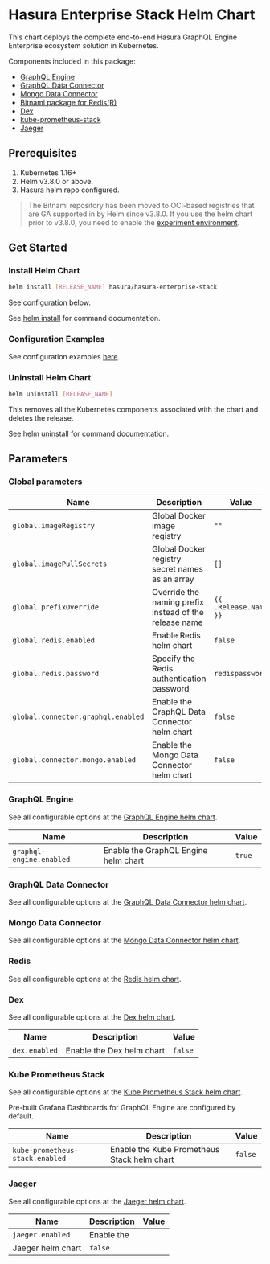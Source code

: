 # Hasura Enterprise Stack Helm Chart

This chart deploys the complete end-to-end Hasura GraphQL Engine Enterprise ecosystem solution in Kubernetes.

Components included in this package:

- [GraphQL Engine](../graphql-engine) 
- [GraphQL Data Connector](../graphql-data-connector)
- [Mongo Data Connector](../mongo-data-connector)
- [Bitnami package for Redis(R)](https://github.com/bitnami/charts/tree/main/bitnami/redis)
- [Dex](https://github.com/dexidp/helm-charts/tree/master/charts/dex)
- [kube-prometheus-stack](https://github.com/prometheus-community/helm-charts/tree/main/charts/kube-prometheus-stack)
- [Jaeger](https://github.com/jaegertracing/helm-charts)

## Prerequisites

1. Kubernetes 1.16+
2. Helm v3.8.0 or above. 
3. Hasura helm repo configured.

> The Bitnami repository has been moved to OCI-based registries that are GA supported in by Helm since v3.8.0. If you use the helm chart prior to v3.8.0, you need to enable the [experiment environment](https://helm.sh/docs/topics/registries/#oci-support-prior-to-v380).  

## Get Started

### Install Helm Chart

```bash
helm install [RELEASE_NAME] hasura/hasura-enterprise-stack
```
See [configuration](#parameters) below.

See [helm install](https://helm.sh/docs/helm/helm_install/) for command documentation.

### Configuration Examples

See configuration examples [here](./examples). 

### Uninstall Helm Chart

```bash
helm uninstall [RELEASE_NAME]
```

This removes all the Kubernetes components associated with the chart and deletes the release.

See [helm uninstall](https://helm.sh/docs/helm/helm_uninstall/) for command documentation.

## Parameters 

### Global parameters

| Name                               | Description                                            | Value                 |
| ---------------------------------- | ------------------------------------------------------ | --------------------- |
| `global.imageRegistry`             | Global Docker image registry                           | `""`                  |
| `global.imagePullSecrets`          | Global Docker registry secret names as an array        | `[]`                  |
| `global.prefixOverride`            | Override the naming prefix instead of the release name | `{{ .Release.Name }}` |
| `global.redis.enabled`             | Enable Redis helm chart                                | `false`               |
| `global.redis.password`            | Specify the Redis authentication password              | `redispassword`       |
| `global.connector.graphql.enabled` | Enable the GraphQL Data Connector helm chart           | `false`               |
| `global.connector.mongo.enabled`   | Enable the Mongo Data Connector helm chart             | `false`               |

### GraphQL Engine

See all configurable options at the [GraphQL Engine helm chart](../graphql-engine). 

| Name                     | Description                          | Value  |
| ------------------------ | ------------------------------------ | ------ |
| `graphql-engine.enabled` | Enable the GraphQL Engine helm chart | `true` |

### GraphQL Data Connector

See all configurable options at the [GraphQL Data Connector helm chart](../graphql-data-connector). 

### Mongo Data Connector

See all configurable options at the [Mongo Data Connector helm chart](../mongo-data-connector). 

### Redis

See all configurable options at the [Redis helm chart](https://github.com/bitnami/charts/tree/main/bitnami/redis). 

### Dex

See all configurable options at the [Dex helm chart](https://github.com/dexidp/helm-charts/tree/master/charts/dex). 

| Name          | Description               | Value   |
| ------------- | ------------------------- | ------- |
| `dex.enabled` | Enable the Dex helm chart | `false` |

### Kube Prometheus Stack

See all configurable options at the [Kube Prometheus Stack helm chart](https://github.com/prometheus-community/helm-charts/blob/main/charts/kube-prometheus-stack/values.yaml). 

Pre-built Grafana Dashboards for GraphQL Engine are configured by default.

| Name                            | Description                                 | Value   |
| ------------------------------- | ------------------------------------------- | ------- |
| `kube-prometheus-stack.enabled` | Enable the Kube Prometheus Stack helm chart | `false` |

### Jaeger

See all configurable options at the [Jaeger helm chart](https://github.com/jaegertracing/helm-charts). 

| Name              | Description | Value |
| ----------------- | ----------- | ----- |
| `jaeger.enabled`  | Enable the  |
| Jaeger helm chart | `false`     |

